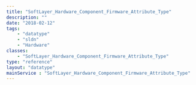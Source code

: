 ```yaml
---
title: "SoftLayer_Hardware_Component_Firmware_Attribute_Type"
description: ""
date: "2018-02-12"
tags:
    - "datatype"
    - "sldn"
    - "Hardware"
classes:
    - "SoftLayer_Hardware_Component_Firmware_Attribute_Type"
type: "reference"
layout: "datatype"
mainService : "SoftLayer_Hardware_Component_Firmware_Attribute_Type"
---
```

